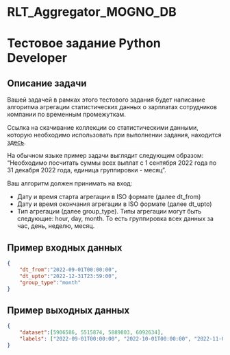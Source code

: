 # RLT_Aggregator_MOGNO_DB
# Тестовое задание Python Developer

## Описание задачи

Вашей задачей в рамках этого тестового задания будет написание алгоритма агрегации статистических данных о зарплатах сотрудников компании по временным промежуткам.

Ссылка на скачивание коллекции со статистическими данными, которую необходимо использовать при выполнении задания, находится [здесь](ссылка).

На обычном языке пример задачи выглядит следующим образом: “Необходимо посчитать суммы всех выплат с 1 сентября 2022 года по 31 декабря 2022 года, единица группировки - месяц”.

Ваш алгоритм должен принимать на вход:
- Дату и время старта агрегации в ISO формате (далее dt_from)
- Дату и время окончания агрегации в ISO формате (далее dt_upto)
- Тип агрегации (далее group_type). Типы агрегации могут быть следующие: hour, day, month. То есть группировка всех данных за час, день, неделю, месяц.

## Пример входных данных

```json
{
    "dt_from":"2022-09-01T00:00:00",
    "dt_upto":"2022-12-31T23:59:00",
    "group_type":"month"
}
```

## Пример выходных данных

```json
{
    "dataset":[5906586, 5515874, 5889803, 6092634],
    "labels": ["2022-09-01T00:00:00", "2022-10-01T00:00:00", "2022-11-01T00:00:00", "2022-12-01T00:00:00"]
}
```
